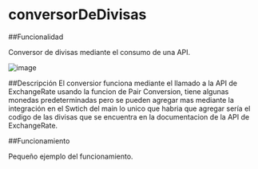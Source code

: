 # conversorDeDivisas

##Funcionalidad

Conversor de divisas mediante el consumo de una API.

![image](https://github.com/Yampis16/conversorDeDivisas/assets/159665962/5577890c-266f-47b8-b10e-0c1be0bc90ca)

##Descripción
El conversior funciona mediante el llamado a la API de ExchangeRate usando la funcion de Pair Conversion, tiene algunas monedas predeterminadas pero se pueden agregar mas mediante la integración en el Swtich del main lo unico que habria que agregar sería el codigo de las divisas que se encuentra en la documentacion de la API de ExchangeRate.

##Funcionamiento

Pequeño ejemplo del funcionamiento.

